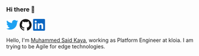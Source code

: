 ### Hi there 👋

<p align="left">
  <a href="https://twitter.com/msaidkayaa"><img alt="Twitter" height="32" width="32" src="assets/twitter.svg"></a>
  <a href="https://github.com/muhammedsaidkaya"><img alt="GitHub" height="32" width="32" src="assets/github.svg"></a>
  <a href="https://www.linkedin.com/in/muhammedsaidkaya/"><img alt="LinkedIn" height="32" width="32" src="assets/linkedin.svg"></a>
</p>

Hello, I'm [Muhammed Said Kaya](https://twitter.com/msaidkayaa), working as Platform Engineer at kloia. I am trying to be Agile for edge technologies.

<!--
**muhammedsaidkaya/muhammedsaidkaya** is a ✨ _special_ ✨ repository because its `README.md` (this file) appears on your GitHub profile.

Here are some ideas to get you started:

- 🔭 I’m currently working on ...
- 🌱 I’m currently learning ...
- 👯 I’m looking to collaborate on ...
- 🤔 I’m looking for help with ...
- 💬 Ask me about ...
- 📫 How to reach me: ...
- 😄 Pronouns: ...
- ⚡ Fun fact: ...
-->
